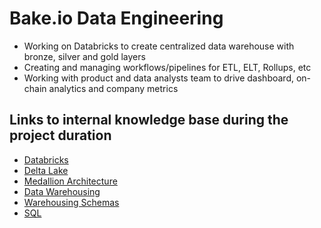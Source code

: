 # Bake.io Data Engineering

- Working on Databricks to create centralized data warehouse with bronze, silver and gold layers
- Creating and managing workflows/pipelines for ETL, ELT, Rollups, etc
- Working with product and data analysts team to drive dashboard, on-chain analytics and company metrics

## Links to internal knowledge base during the project duration

- [Databricks](technologies/databricks/readme.md)
- [Delta Lake](networking/others/delta-lake.md)
- [Medallion Architecture](technologies/databricks/10-medallion-architecture.md)
- [Data Warehousing](databases/data-warehousing/readme.md)
- [Warehousing Schemas](databases/data-warehousing/07-warehouse-schemas.md)
- [SQL](languages/sql/readme.md)
